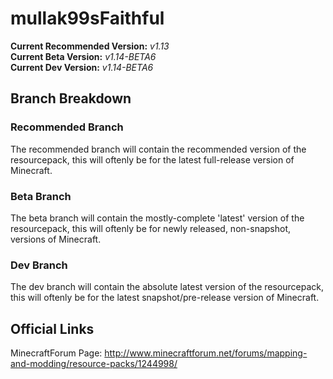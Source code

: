# mullak99sFaithful

**Current Recommended Version:** _v1.13_  
**Current Beta Version:** _v1.14-BETA6_  
**Current Dev Version:** _v1.14-BETA6_  

## Branch Breakdown

### Recommended Branch

The recommended branch will contain the recommended version of the resourcepack, this will oftenly be for the latest full-release version of Minecraft.

### Beta Branch

The beta branch will contain the mostly-complete 'latest' version of the resourcepack, this will oftenly be for newly released, non-snapshot, versions of Minecraft.

### Dev Branch

The dev branch will contain the absolute latest version of the resourcepack, this will oftenly be for the latest snapshot/pre-release version of Minecraft.

## Official Links

MinecraftForum Page: http://www.minecraftforum.net/forums/mapping-and-modding/resource-packs/1244998/
